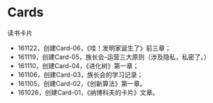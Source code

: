 # Cards

读书卡片


- 161122，创建Card-06，《哇！发明家诞生了》前三章；
- 161119，创建Card-05，族长会-运营三大原则（涉及隐私，私密了。）
- 161110，创建Card-04，《进化树》第一章；
- 161106，创建Card-03，族长会的学习记录；
- 161105，创建Card-02，《创新算法》第一章。
- 161026，创建Card-01，《纳博科夫的卡片》文章。
